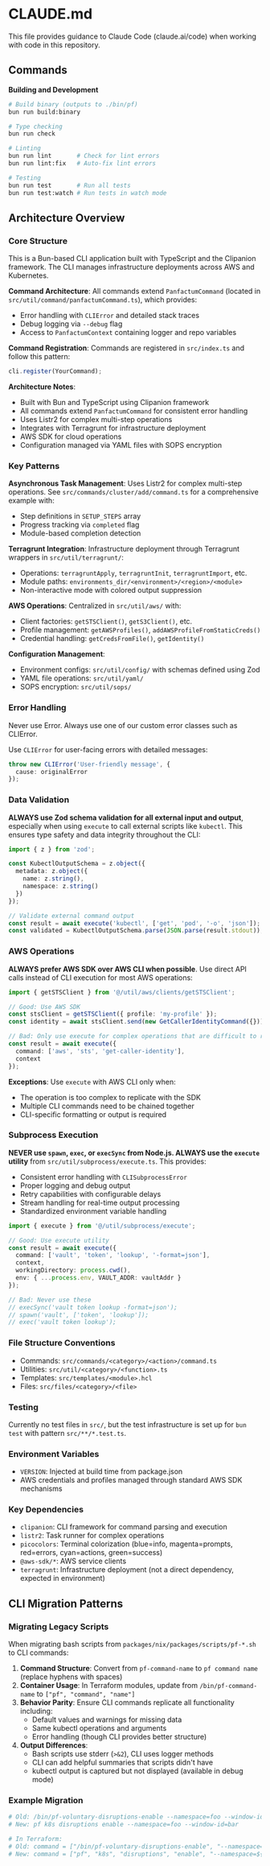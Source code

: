 # CLAUDE.md

This file provides guidance to Claude Code (claude.ai/code) when working with code in this repository.

## Commands

**Building and Development**
```bash
# Build binary (outputs to ./bin/pf)
bun run build:binary

# Type checking
bun run check

# Linting
bun run lint       # Check for lint errors
bun run lint:fix   # Auto-fix lint errors

# Testing
bun run test       # Run all tests
bun run test:watch # Run tests in watch mode
```

## Architecture Overview

### Core Structure
This is a Bun-based CLI application built with TypeScript and the Clipanion framework. The CLI manages infrastructure deployments across AWS and Kubernetes.

**Command Architecture**: All commands extend `PanfactumCommand` (located in `src/util/command/panfactumCommand.ts`), which provides:
- Error handling with `CLIError` and detailed stack traces
- Debug logging via `--debug` flag
- Access to `PanfactumContext` containing logger and repo variables

**Command Registration**: Commands are registered in `src/index.ts` and follow this pattern:
```typescript
cli.register(YourCommand);
```

**Architecture Notes**:
- Built with Bun and TypeScript using Clipanion framework
- All commands extend `PanfactumCommand` for consistent error handling
- Uses Listr2 for complex multi-step operations
- Integrates with Terragrunt for infrastructure deployment
- AWS SDK for cloud operations
- Configuration managed via YAML files with SOPS encryption

### Key Patterns

**Asynchronous Task Management**: Uses Listr2 for complex multi-step operations. See `src/commands/cluster/add/command.ts` for a comprehensive example with:
- Step definitions in `SETUP_STEPS` array
- Progress tracking via `completed` flag
- Module-based completion detection

**Terragrunt Integration**: Infrastructure deployment through Terragrunt wrappers in `src/util/terragrunt/`:
- Operations: `terragruntApply`, `terragruntInit`, `terragruntImport`, etc.
- Module paths: `environments_dir/<environment>/<region>/<module>`
- Non-interactive mode with colored output suppression

**AWS Operations**: Centralized in `src/util/aws/` with:
- Client factories: `getSTSClient()`, `getS3Client()`, etc.
- Profile management: `getAWSProfiles()`, `addAWSProfileFromStaticCreds()`
- Credential handling: `getCredsFromFile()`, `getIdentity()`

**Configuration Management**:
- Environment configs: `src/util/config/` with schemas defined using Zod
- YAML file operations: `src/util/yaml/`
- SOPS encryption: `src/util/sops/`

### Error Handling
Never use Error. Always use one of our custom error classes such as CLIError.

Use `CLIError` for user-facing errors with detailed messages:
```typescript
throw new CLIError('User-friendly message', { 
  cause: originalError 
});
```

### Data Validation
**ALWAYS use Zod schema validation for all external input and output**, especially when using `execute` to call external scripts like `kubectl`. This ensures type safety and data integrity throughout the CLI:

```typescript
import { z } from 'zod';

const KubectlOutputSchema = z.object({
  metadata: z.object({
    name: z.string(),
    namespace: z.string()
  })
});

// Validate external command output
const result = await execute('kubectl', ['get', 'pod', '-o', 'json']);
const validated = KubectlOutputSchema.parse(JSON.parse(result.stdout));
```

### AWS Operations
**ALWAYS prefer AWS SDK over AWS CLI when possible**. Use direct API calls instead of CLI execution for most AWS operations:

```typescript
import { getSTSClient } from '@/util/aws/clients/getSTSClient';

// Good: Use AWS SDK
const stsClient = getSTSClient({ profile: 'my-profile' });
const identity = await stsClient.send(new GetCallerIdentityCommand({}));

// Bad: Only use execute for complex operations that are difficult to replicate with SDK
const result = await execute({
  command: ['aws', 'sts', 'get-caller-identity'],
  context
});
```

**Exceptions**: Use `execute` with AWS CLI only when:
- The operation is too complex to replicate with the SDK
- Multiple CLI commands need to be chained together
- CLI-specific formatting or output is required

### Subprocess Execution
**NEVER use `spawn`, `exec`, or `execSync` from Node.js. ALWAYS use the `execute` utility** from `src/util/subprocess/execute.ts`. This provides:
- Consistent error handling with `CLISubprocessError`
- Proper logging and debug output
- Retry capabilities with configurable delays
- Stream handling for real-time output processing
- Standardized environment variable handling

```typescript
import { execute } from '@/util/subprocess/execute';

// Good: Use execute utility
const result = await execute({
  command: ['vault', 'token', 'lookup', '-format=json'],
  context,
  workingDirectory: process.cwd(),
  env: { ...process.env, VAULT_ADDR: vaultAddr }
});

// Bad: Never use these
// execSync('vault token lookup -format=json');
// spawn('vault', ['token', 'lookup']);
// exec('vault token lookup');
```

### File Structure Conventions
- Commands: `src/commands/<category>/<action>/command.ts`
- Utilities: `src/util/<category>/<function>.ts`
- Templates: `src/templates/<module>.hcl`
- Files: `src/files/<category>/<file>`

### Testing
Currently no test files in `src/`, but the test infrastructure is set up for `bun test` with pattern `src/**/*.test.ts`.

### Environment Variables
- `VERSION`: Injected at build time from package.json
- AWS credentials and profiles managed through standard AWS SDK mechanisms

### Key Dependencies
- `clipanion`: CLI framework for command parsing and execution
- `listr2`: Task runner for complex operations
- `picocolors`: Terminal colorization (blue=info, magenta=prompts, red=errors, cyan=actions, green=success)
- `@aws-sdk/*`: AWS service clients
- `terragrunt`: Infrastructure deployment (not a direct dependency, expected in environment)

## CLI Migration Patterns

### Migrating Legacy Scripts
When migrating bash scripts from `packages/nix/packages/scripts/pf-*.sh` to CLI commands:

1. **Command Structure**: Convert from `pf-command-name` to `pf command name` (replace hyphens with spaces)
2. **Container Usage**: In Terraform modules, update from `/bin/pf-command-name` to `["pf", "command", "name"]`
3. **Behavior Parity**: Ensure CLI commands replicate all functionality including:
   - Default values and warnings for missing data
   - Same kubectl operations and arguments
   - Error handling (though CLI provides better structure)
4. **Output Differences**: 
   - Bash scripts use stderr (`>&2`), CLI uses logger methods
   - CLI can add helpful summaries that scripts didn't have
   - kubectl output is captured but not displayed (available in debug mode)

### Example Migration
```bash
# Old: /bin/pf-voluntary-disruptions-enable --namespace=foo --window-id=bar
# New: pf k8s disruptions enable --namespace=foo --window-id=bar

# In Terraform:
# Old: command = ["/bin/pf-voluntary-disruptions-enable", "--namespace=${var.namespace}", "--window-id=${var.id}"]
# New: command = ["pf", "k8s", "disruptions", "enable", "--namespace=${var.namespace}", "--window-id=${var.id}"]
```